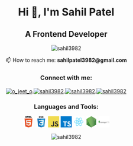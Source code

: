 <h1 align="center">Hi 👋, I'm Sahil Patel</h1>
<h2 align="center">A Frontend Developer</h2>

<p align="center">
  <img src="https://komarev.com/ghpvc/?username=sahil3982&label=Profile%20views&color=0e75b6&style=flat" alt="sahil3982" />
</p>

<p align="center">
  📫 How to reach me: <strong>sahilpatel3982@gmail.com</strong>
</p>

<h3 align="center">Connect with me:</h3>
<p align="center">
  <a href="https://instagram.com/o_jeet_o" target="blank">
    <img align="center" src="https://raw.githubusercontent.com/rahuldkjain/github-profile-readme-generator/master/src/images/icons/Social/instagram.svg" alt="o_jeet_o" height="30" width="40" />
  </a>
  <a href="https://www.hackerrank.com/sahil3982" target="blank">
    <img align="center" src="https://raw.githubusercontent.com/rahuldkjain/github-profile-readme-generator/master/src/images/icons/Social/hackerrank.svg" alt="sahil3982" height="30" width="40" />
  </a>
  <a href="https://www.leetcode.com/sahil3982" target="blank">
    <img align="center" src="https://raw.githubusercontent.com/rahuldkjain/github-profile-readme-generator/master/src/images/icons/Social/leet-code.svg" alt="sahil3982" height="30" width="40" />
  </a>
  <a href="https://www.hackerearth.com/sahil3982" target="blank">
    <img align="center" src="https://raw.githubusercontent.com/rahuldkjain/github-profile-readme-generator/master/src/images/icons/Social/hackerearth.svg" alt="sahil3982" height="30" width="40" />
  </a>
</p>

<h3 align="center">Languages and Tools:</h3>
<p align="center">
  <code><img height="30" src="https://raw.githubusercontent.com/github/explore/80688e429a7d4ef2fca1e82350fe8e3517d3494d/topics/html/html.png"></code>
  <code><img height="30" src="https://raw.githubusercontent.com/github/explore/80688e429a7d4ef2fca1e82350fe8e3517d3494d/topics/css/css.png"></code>
  <code><img height="30" src="https://raw.githubusercontent.com/github/explore/80688e429a7d4ef2fca1e82350fe8e3517d3494d/topics/javascript/javascript.png"></code>
  <code><img height="30" src="https://raw.githubusercontent.com/github/explore/80688e429a7d4ef2fca1e82350fe8e3517d3494d/topics/typescript/typescript.png"></code>
  <code><img height="30" src="https://raw.githubusercontent.com/github/explore/80688e429a7d4ef2fca1e82350fe8e3517d3494d/topics/react/react.png"></code>
  <code><img height="30" src="https://raw.githubusercontent.com/github/explore/80688e429a7d4ef2fca1e82350fe8e3517d3494d/topics/nodejs/nodejs.png"></code>
  <code><img height="30" src="https://raw.githubusercontent.com/github/explore/80688e429a7d4ef2fca1e82350fe8e3517d3494d/topics/mongodb/mongodb.png"></code>
</p>

<p align="center">
  <img src="https://github-readme-stats.vercel.app/api/top-langs?username=sahil3982&show_icons=true&locale=en&layout=compact" alt="sahil3982" />
</p>
